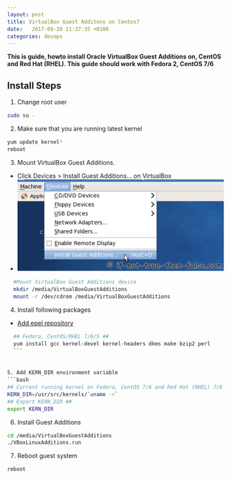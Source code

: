 ```yaml
---
layout: post
title: VirtualBox Guest Additons on Centos7
date:   2017-09-20 11:37:35 +0100
categories: devops
---
```


**This is guide, howto install Oracle VirtualBox Guest Additions on, CentOS and Red Hat (RHEL). This guide should work with Fedora 2, CentOS 7/6**

## Install Steps

1. Change root user
```bash
sudo su -
```


2. Make sure that you are running latest kernel
```bash
yum update kernel*
reboot
```


3. Mount VirtualBox Guest Additions.
  * Click Devices > Install Guest Additions… on VirtualBox
  * ![](/assets/post_imgs/virtualbox-install-guest-additions.png)
  ```bash
    #Mount VirtualBox Guest Additions device
    mkdir /media/VirtualBoxGuestAdditions
    mount -r /dev/cdrom /media/VirtualBoxGuestAdditions
  ```


4. Install following packages
  * [Add epel repository](https://www.google.com "Google's Homepage")
  ```bash
    ## Fedora, CentOS/RHEL 7/6/5 ##
    yum install gcc kernel-devel kernel-headers dkms make bzip2 perl
    ```


5. Add KERN_DIR environment variable
```bash
## Current running kernel on Fedora, CentOS 7/6 and Red Hat (RHEL) 7/6 ##
KERN_DIR=/usr/src/kernels/`uname -r`
## Export KERN_DIR ##
export KERN_DIR
```


6. Install Guest Additions
```bash
cd /media/VirtualBoxGuestAdditions
./VBoxLinuxAdditions.run
```


7. Reboot guest system
```bash
reboot
```
